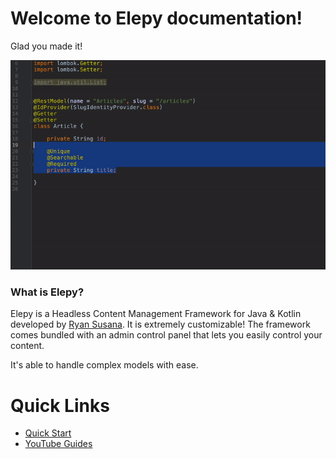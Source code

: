 
# Welcome to Elepy documentation!
Glad you made it!

![A nice graphic](images/banner.gif)

### What is Elepy?

Elepy is a Headless Content Management Framework for Java & Kotlin developed by [Ryan Susana](https://ryansusana.com/). It is extremely customizable! The framework comes bundled with an admin control panel that lets you easily control your content.

It's able to handle complex models with ease.

# Quick Links
- [Quick Start](main/getting-started.md)
- [YouTube Guides](https://www.youtube.com/channel/UCzoUQe9eIzVl7r9NTIIuSGA)
